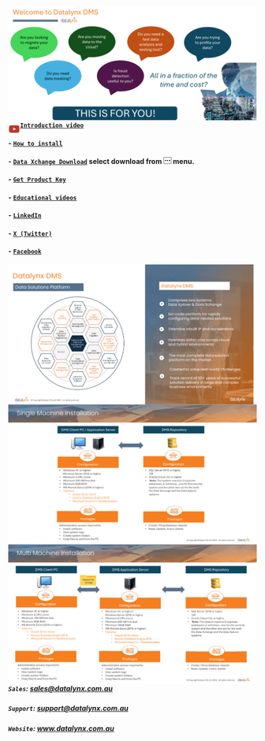 [<img src="https://github.com/Datalynx-Australia/DMS-Data-Xchange/blob/main/IntroPg1.png"
     alt="Datalynx PG1"
     style="float: left; margin-right: 10px;" />](https://www.datalynx.com.au/)

 ####  [<img src="https://github.com/Datalynx-Australia/DMS-Data-Xchange/blob/main/Youtube_24.png" style="float: left; margin-top: 5px;">](https://youtu.be/FVPMFWs-a_4) [`Introduction video`](https://youtu.be/FVPMFWs-a_4)
 #### - [`How to install`](https://youtu.be/htvMfII366c)
 #### - [`Data Xchange Download`](https://github.com/Datalynx-Australia/DMS-Data-Xchange/blob/main/DataXchange_Install_v12_0_0.zip) select download from [<img src="https://github.com/Datalynx-Australia/DMS-Data-Xchange/blob/main/IntroPg5.png">](https://github.com/Datalynx-Australia/DMS-Data-Xchange/blob/main/DataXchange_Install_v12_0_0.zip)  menu.

 #### - [`Get Product Key`](https://shorturl.at/dvJV8)
 #### - [`Educational videos`](www.youtube.com/@DatalynxAustralia)
 
 #### - [`LinkedIn`](https://www.linkedin.com/company/datalynx)
 #### - [`X (Twitter)`](https://twitter.com/DatalynxAus)
 #### - [`Facebook`](https://www.facebook.com/profile.php?id=61558087606463)


[<img src="https://github.com/Datalynx-Australia/DMS-Data-Xchange/blob/main/IntroPg2.png"
     alt="Datalynx PG2"
     style="float: left; margin-right: 10px;" />](https://www.datalynx.com.au/)

[<img src="https://github.com/Datalynx-Australia/DMS-Data-Xchange/blob/main/IntroPg3.png"
     alt="Datalynx PG3"
     style="float: left; margin-right: 10px;" />](https://www.datalynx.com.au/)

[<img src="https://github.com/Datalynx-Australia/DMS-Data-Xchange/blob/main/IntroPg4.png"
     alt="Datalynx PG4"
     style="float: left; margin-right: 10px;" />](https://www.datalynx.com.au/)


 ##### `Sales`:   sales@datalynx.com.au     
 ##### `Support`: support@datalynx.com.au     
 ##### `Website`: www.datalynx.com.au

